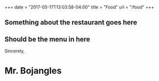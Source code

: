+++
date = "2017-05-17T13:03:58-04:00"
title = "Food"
url = "/food"
+++

## Something about the restaurant goes here


Should be the menu in here
---
Sincerely,

# Mr. Bojangles
